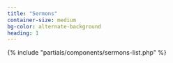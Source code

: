 ```yaml
---
title: "Sermons"
container-size: medium
bg-color: alternate-background
heading: 1
---
```


{% include "partials/components/sermons-list.php" %}
